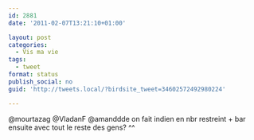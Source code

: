 ```yaml
---
id: 2881
date: '2011-02-07T13:21:10+01:00'

layout: post
categories:
  - Vis ma vie
tags:
  - tweet
format: status
publish_social: no
guid: 'http://tweets.local/?birdsite_tweet=34602572492980224'

---
```


@mourtazag @VladanF @amanddde on fait indien en nbr restreint + bar ensuite avec tout le reste des gens? ^^